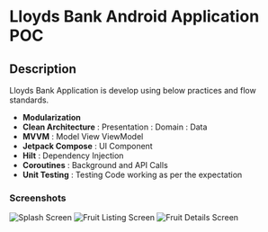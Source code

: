 # Lloyds Bank Android Application POC 

## Description

Lloyds Bank Application is develop using below practices and flow standards.

- **Modularization**
- **Clean Architecture** : Presentation : Domain : Data
- **MVVM** : Model View ViewModel
- **Jetpack Compose** : UI Component
- **Hilt** : Dependency Injection
- **Coroutines** : Background and API Calls
- **Unit Testing** : Testing Code working as per the expectation

### Screenshots

![Splash Screen](https://github.com/user-attachments/assets/9500c242-e450-4424-b7b1-0a286439da1d)
![Fruit Listing Screen](https://github.com/user-attachments/assets/31f86d0b-8508-4366-b3ca-c3d15c683be9) 
![Fruit Details Screen](https://github.com/user-attachments/assets/e4e6c519-7c8d-4a3a-8b90-a46ef8e87832)
